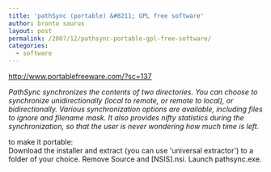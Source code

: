 ```yaml
---
title: 'pathSync (portable) &#8211; GPL free software'
author: bronto saurus
layout: post
permalink: /2007/12/pathsync-portable-gpl-free-software/
categories:
  - software
---
```

<a href="http://www.portablefreeware.com/?sc=137" target="_blank" >http://www.portablefreeware.com/?sc=137</a>

*PathSync synchronizes the contents of two directories. You can choose to synchronize unidirectionally (local to remote, or remote to local), or bidirectionally. Various synchronization options are available, including files to ignore and filename mask. It also provides nifty statistics during the synchronization, so that the user is never wondering how much time is left.*

to make it portable:  
Download the installer and extract (you can use 'universal extractor') to a folder of your choice. Remove Source and [NSIS].nsi. Launch pathsync.exe.